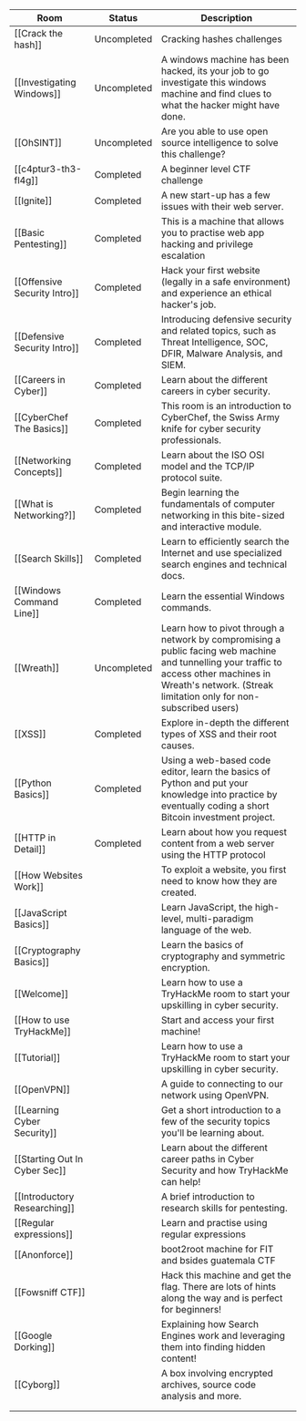 
| Room                          | Status      | Description                                                                                                                                                                                                  |
| ----------------------------- | ----------- | ------------------------------------------------------------------------------------------------------------------------------------------------------------------------------------------------------------ |
| [[Crack the hash]]            | Uncompleted | Cracking hashes challenges                                                                                                                                                                                   |
| [[Investigating Windows]]     | Uncompleted | A windows machine has been hacked, its your job to go investigate this windows machine and find clues to what the hacker might have done.                                                                    |
| [[OhSINT]]                    | Uncompleted | Are you able to use open source intelligence to solve this challenge?                                                                                                                                        |
| [[c4ptur3-th3-fl4g]]          | Completed   | A beginner level CTF challenge                                                                                                                                                                               |
| [[Ignite]]                    | Completed   | A new start-up has a few issues with their web server.                                                                                                                                                       |
| [[Basic Pentesting]]          | Completed   | This is a machine that allows you to practise web app hacking and privilege escalation                                                                                                                       |
| [[Offensive Security Intro]]  | Completed   | Hack your first website (legally in a safe environment) and experience an ethical hacker's job.                                                                                                              |
| [[Defensive Security Intro]]  | Completed   | Introducing defensive security and related topics, such as Threat Intelligence, SOC, DFIR, Malware Analysis, and SIEM.                                                                                       |
| [[Careers in Cyber]]          | Completed   | Learn about the different careers in cyber security.                                                                                                                                                         |
| [[CyberChef The Basics]]      | Completed   | This room is an introduction to CyberChef, the Swiss Army knife for cyber security professionals.                                                                                                            |
| [[Networking Concepts]]       | Completed   | Learn about the ISO OSI model and the TCP/IP protocol suite.                                                                                                                                                 |
| [[What is Networking?]]       | Completed   | Begin learning the fundamentals of computer networking in this bite-sized and interactive module.                                                                                                            |
| [[Search Skills]]             | Completed   | Learn to efficiently search the Internet and use specialized search engines and technical docs.                                                                                                              |
| [[Windows Command Line]]      | Completed   | Learn the essential Windows commands.                                                                                                                                                                        |
| [[Wreath]]                    | Uncompleted | Learn how to pivot through a network by compromising a public facing web machine and tunnelling your traffic to access other machines in Wreath's network. (Streak limitation only for non-subscribed users) |
| [[XSS]]                       | Completed   | Explore in-depth the different types of XSS and their root causes.                                                                                                                                           |
| [[Python Basics]]             | Completed   | Using a web-based code editor, learn the basics of Python and put your knowledge into practice by eventually coding a short Bitcoin investment project.                                                      |
| [[HTTP in Detail]]            | Completed   | Learn about how you request content from a web server using the HTTP protocol                                                                                                                                |
| [[How Websites Work]]         |             | To exploit a website, you first need to know how they are created.                                                                                                                                           |
| [[JavaScript Basics]]         |             | Learn JavaScript, the high-level, multi-paradigm language of the web.                                                                                                                                        |
| [[Cryptography Basics]]       |             | Learn the basics of cryptography and symmetric encryption.                                                                                                                                                   |
| [[Welcome]]                   |             | Learn how to use a TryHackMe room to start your upskilling in cyber security.                                                                                                                                |
| [[How to use TryHackMe]]      |             | Start and access your first machine!                                                                                                                                                                         |
| [[Tutorial]]                  |             | Learn how to use a TryHackMe room to start your upskilling in cyber security.                                                                                                                                |
| [[OpenVPN]]                   |             | A guide to connecting to our network using OpenVPN.                                                                                                                                                          |
| [[Learning Cyber Security]]   |             | Get a short introduction to a few of the security topics you'll be learning about.                                                                                                                           |
| [[Starting Out In Cyber Sec]] |             | Learn about the different career paths in Cyber Security and how TryHackMe can help!                                                                                                                         |
| [[Introductory Researching]]  |             | A brief introduction to research skills for pentesting.                                                                                                                                                      |
| [[Regular expressions]]       |             | Learn and practise using regular expressions                                                                                                                                                                 |
| [[Anonforce]]                 |             | boot2root machine for FIT and bsides guatemala CTF                                                                                                                                                           |
| [[Fowsniff CTF]]              |             | Hack this machine and get the flag. There are lots of hints along the way and is perfect for beginners!                                                                                                      |
| [[Google Dorking]]            |             | Explaining how Search Engines work and leveraging them into finding hidden content!                                                                                                                          |
| [[Cyborg]]                    |             | A box involving encrypted archives, source code analysis and more.                                                                                                                                           |
|                               |             |                                                                                                                                                                                                              |
|                               |             |                                                                                                                                                                                                              |












